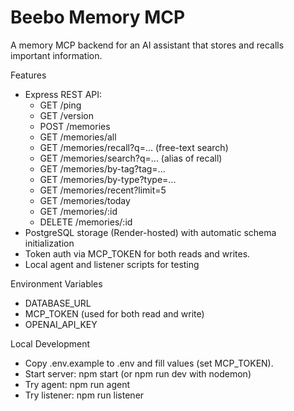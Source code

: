 # Beebo Memory MCP

A memory MCP backend for an AI assistant that stores and recalls important information.

Features
- Express REST API:
  - GET /ping
  - GET /version
  - POST /memories
  - GET /memories/all
  - GET /memories/recall?q=... (free-text search)
  - GET /memories/search?q=... (alias of recall)
  - GET /memories/by-tag?tag=...
  - GET /memories/by-type?type=...
  - GET /memories/recent?limit=5
  - GET /memories/today
  - GET /memories/:id
  - DELETE /memories/:id
- PostgreSQL storage (Render-hosted) with automatic schema initialization
- Token auth via MCP_TOKEN for both reads and writes.
- Local agent and listener scripts for testing

Environment Variables
- DATABASE_URL
- MCP_TOKEN (used for both read and write)
- OPENAI_API_KEY

Local Development
- Copy .env.example to .env and fill values (set MCP_TOKEN).
- Start server: npm start (or npm run dev with nodemon)
- Try agent: npm run agent
- Try listener: npm run listener
